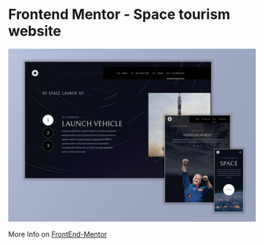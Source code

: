# Frontend Mentor - Space tourism website

![Design preview for the Space tourism website coding challenge](./preview.png)

More Info on [FrontEnd-Mentor](https://www.frontendmentor.io/challenges/space-tourism-multipage-website-gRWj1URZ3)